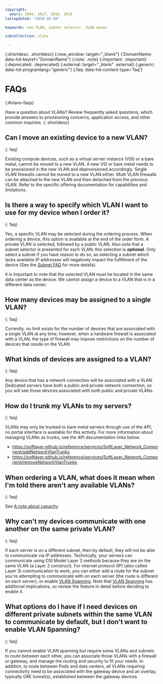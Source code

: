 ```yaml
---
copyright:
  years: 1994, 2017, 2018, 2019
lastupdated: "2019-10-10"

keywords: new VLAN, subnet selector, VLAN moves

subcollection: vlans

---
```

{:shortdesc: .shortdesc}
{:new_window: target="_blank"}
{:DomainName: data-hd-keyref="DomainName"}
{:note: .note}
{:important: .important}
{:deprecated: .deprecated}
{:external: target="_blank" .external}
{:generic: data-hd-programlang="generic"}
{:faq: data-hd-content-type='faq'}

# FAQs
{:#vlans-faqs}

Have a question about VLANs? Review frequently asked questions, which provide answers to provisioning concerns, application access, and other common inquiries.
{: shortdesc}

## Can I move an existing device to a new VLAN?
{: faq}

Existing compute devices, such as a virtual server instance (VSI) or a bare metal, cannot be moved to a new VLAN. A new VSI or bare metal needs to be provisioned in the new VLAN and deprovisioned accordingly. Single VLAN firewalls cannot be moved to a new VLAN either. Multi VLAN firewalls can be attached to the new VLAN and then detached from the previous VLAN. Refer to the specific offering documentation for capabilities and limitations.


## Is there a way to specify which VLAN I want to use for my device when I order it?
{: faq}

Yes, a specific VLAN may be selected during the ordering process. When ordering a device, this option is available at the end of the order form. A private VLAN is selected, followed by a public VLAN. Also note that a subnet selector is presented for each VLAN; this selection is **optional**. Only select a subnet if you have reason to do so, as selecting a subnet which lacks available IP addresses will negatively impact the fulfillment of the device (See the [Subnet FAQ](/docs/infrastructure/subnets?topic=subnets-faq) for more details).

It is important to note that the selected VLAN must be located in the same data center as the device. We cannot assign a device to a VLAN that is in a different data center.


## How many devices may be assigned to a single VLAN?
{: faq}

Currently, no limit exists for the number of devices that are associated with a single VLAN at any time; however, when a hardware firewall is associated with a VLAN, the type of firewall may impose restrictions on the number of devices that
reside on the VLAN.


## What kinds of devices are assigned to a VLAN?
{: faq}

Any device that has a network connection will be associated with a VLAN. Dedicated servers have both a public and private network connection, so you will see those devices associated with both public and private VLANs.


## How do I trunk my VLANs to my servers?
{: faq}

VLANs may only be trunked to bare metal servers through use of the API; no portal interface is available for this activity.
For more information about managing VLANs as trunks, see the API documentation links below.
* https://softlayer.github.io/reference/services/SoftLayer_Network_Component/addNetworkVlanTrunks
* https://softlayer.github.io/reference/services/SoftLayer_Network_Component/removeNetworkVlanTrunks

## When ordering a VLAN, what does it mean when I'm told there aren't any available VLANs?
{: faq}

See [A note about capacity](/docs/infrastructure/vlans?topic=vlans-getting-started#note-about-capacity).


## Why can't my devices communicate with one another on the same private VLAN?
{: faq}

If each server is on a different subnet, then by default, they will not be able to communicate via IP addresses. Technically, your servers can communicate using OSI Model Layer 2 methods because they are on the same VLAN (a Layer 2 construct). For internet protocol (IP) (also called Layer 3) communication to work, you can either add a route for the subnet you're attempting to communicate with on each server (the route is different on each server), or enable [VLAN Spanning](/docs/infrastructure/vlans?topic=vlans-vlan-spanning). Note that [VLAN Spanning](/docs/infrastructure/vlans?topic=vlans-vlan-spanning) has additional implications, so review the feature in detail before deciding to enable it.

## What options do I have if I need devices on different private subnets within the same VLAN to communicate by default, but I don't want to enable VLAN Spanning?
{: faq}

If you cannot enable VLAN spanning but require some VLANs and subnets to route between each other, you can associate those VLANs with a firewall or gateway, and manage the routing and security to fit your needs. In addition, to route between Pods and data centers, all VLANs requiring connectivity need to be associated with the gateway device and an overlay, typically GRE tunnel(s), established between the gateway devices.
